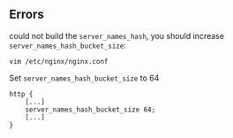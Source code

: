## Errors

could not build the ```server_names_hash```, you should increase ```server_names_hash_bucket_size```:

	vim /etc/nginx/nginx.conf

Set ```server_names_hash_bucket_size``` to 64

	http {
    	[...]
    	server_names_hash_bucket_size 64;
    	[...]
	}
